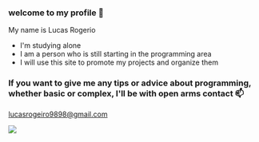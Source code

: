 ### welcome to my profile 💙

My name is Lucas Rogerio


- I'm studying alone
- I am a person who is still starting in the programming area
- I will use this site to promote my projects and organize them


### If you want to give me any tips or advice about programming, whether basic or complex, I'll be with open arms contact 📫
lucasrogeiro9898@gmail.com



![](https://media.tenor.com/H1gpSxB6qvEAAAAM/please-please-please.gif)
